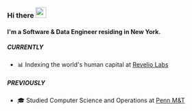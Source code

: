 ### Hi there <img src="https://media.giphy.com/media/hvRJCLFzcasrR4ia7z/giphy.gif" width="25px">

#### I'm a Software & Data Engineer residing in New York.

##### CURRENTLY

- 📊 Indexing the world's human capital at [Revelio Labs](https://www.reveliolabs.com/)

##### PREVIOUSLY

- 🎓 Studied Computer Science and Operations at [Penn M&T](https://fisher.wharton.upenn.edu/)
